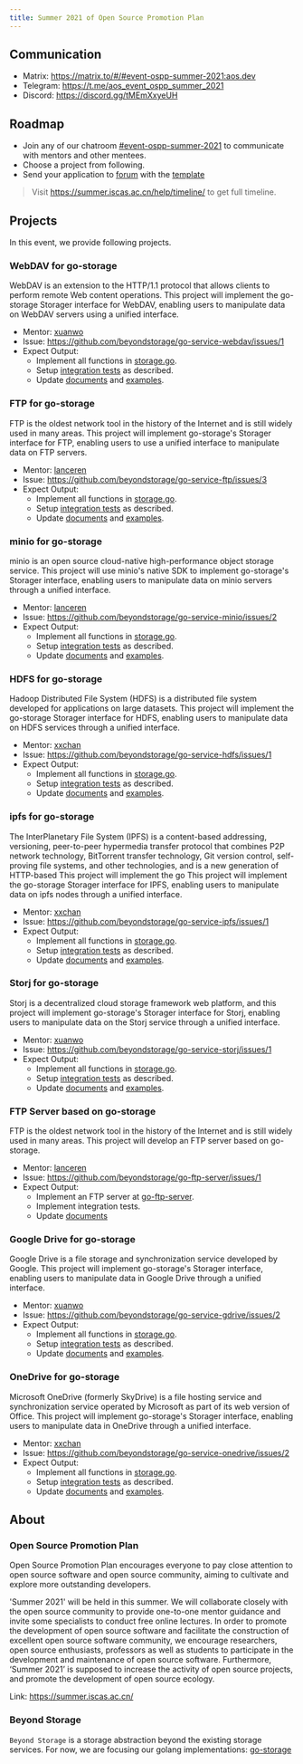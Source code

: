 ```yaml
---
title: Summer 2021 of Open Source Promotion Plan
---
```


## Communication

- Matrix: <https://matrix.to/#/#event-ospp-summer-2021:aos.dev>
- Telegram: <https://t.me/aos_event_ospp_summer_2021>
- Discord: <https://discord.gg/tMEmXxyeUH>

## Roadmap

- Join any of our chatroom [#event-ospp-summer-2021](https://matrix.to/#/#event-ospp-summer-2021:aos.dev) to communicate with mentors and other mentees.
- Choose a project from following.
- Send your application to [forum](https://forum.beyondstorage.io/) with the [template](https://forum.beyondstorage.io/t/ospp-2021-summer-student-application-template/41)

> Visit <https://summer.iscas.ac.cn/help/timeline/> to get full timeline.

## Projects

In this event, we provide following projects.

### WebDAV for go-storage

WebDAV is an extension to the HTTP/1.1 protocol that allows clients to perform remote Web content operations. This project will implement the go-storage Storager interface for WebDAV, enabling users to manipulate data on WebDAV servers using a unified interface.

- Mentor: [xuanwo](https://matrix.to/#/@xuanwo:matrix.org)
- Issue: <https://github.com/beyondstorage/go-service-webdav/issues/1>
- Expect Output:
  - Implement all functions in [storage.go](https://github.com/beyondstorage/go-service-webdav/blob/master/storage.go).
  - Setup [integration tests](/docs/go-storage/internal/integration-tests) as described.
  - Update [documents](/docs/go-storage/services/webdav) and [examples](https://github.com/beyondstorage/go-storage-example).

### FTP for go-storage

FTP is the oldest network tool in the history of the Internet and is still widely used in many areas. This project will implement go-storage's Storager interface for FTP, enabling users to use a unified interface to manipulate data on FTP servers.

- Mentor: [lanceren](https://matrix.to/#/@lanceren:matrix.org)
- Issue: <https://github.com/beyondstorage/go-service-ftp/issues/3>
- Expect Output:
  - Implement all functions in [storage.go](https://github.com/beyondstorage/go-service-ftp/blob/master/storage.go).
  - Setup [integration tests](/docs/go-storage/internal/integration-tests) as described.
  - Update [documents](/docs/go-storage/services/ftp) and [examples](https://github.com/beyondstorage/go-storage-example).


### minio for go-storage

minio is an open source cloud-native high-performance object storage service. This project will use minio's native SDK to implement go-storage's Storager interface, enabling users to manipulate data on minio servers through a unified interface.

- Mentor: [lanceren](https://matrix.to/#/@lanceren:matrix.org)
- Issue: <https://github.com/beyondstorage/go-service-minio/issues/2>
- Expect Output:
  - Implement all functions in [storage.go](https://github.com/beyondstorage/go-service-minio/blob/master/storage.go).
  - Setup [integration tests](/docs/go-storage/internal/integration-tests) as described.
  - Update [documents](/docs/go-storage/services/minio) and [examples](https://github.com/beyondstorage/go-storage-example).

### HDFS for go-storage

Hadoop Distributed File System (HDFS) is a distributed file system developed for applications on large datasets. This project will implement the go-storage Storager interface for HDFS, enabling users to manipulate data on HDFS services through a unified interface.

- Mentor: [xxchan](https://matrix.to/#/@xxchan:matrix.org)
- Issue: <https://github.com/beyondstorage/go-service-hdfs/issues/1>
- Expect Output:
  - Implement all functions in [storage.go](https://github.com/beyondstorage/go-service-hdfs/blob/master/storage.go).
  - Setup [integration tests](/docs/go-storage/internal/integration-tests) as described.
  - Update [documents](/docs/go-storage/services/hdfs) and [examples](https://github.com/beyondstorage/go-storage-example).

### ipfs for go-storage

The InterPlanetary File System (IPFS) is a content-based addressing, versioning, peer-to-peer hypermedia transfer protocol that combines P2P network technology, BitTorrent transfer technology, Git version control, self-proving file systems, and other technologies, and is a new generation of HTTP-based This project will implement the go This project will implement the go-storage Storager interface for IPFS, enabling users to manipulate data on ipfs nodes through a unified interface.

- Mentor: [xxchan](https://matrix.to/#/@xxchan:matrix.org)
- Issue: <https://github.com/beyondstorage/go-service-ipfs/issues/1>
- Expect Output:
  - Implement all functions in [storage.go](https://github.com/beyondstorage/go-service-ipfs/blob/master/storage.go).
  - Setup [integration tests](/docs/go-storage/internal/integration-tests) as described.
  - Update [documents](/docs/go-storage/services/ipfs) and [examples](https://github.com/beyondstorage/go-storage-example).

### Storj for go-storage

Storj is a decentralized cloud storage framework web platform, and this project will implement go-storage's Storager interface for Storj, enabling users to manipulate data on the Storj service through a unified interface.

- Mentor: [xuanwo](https://matrix.to/#/@xuanwo:matrix.org)
- Issue: <https://github.com/beyondstorage/go-service-storj/issues/1>
- Expect Output:
  - Implement all functions in [storage.go](https://github.com/beyondstorage/go-service-storj/blob/master/storage.go).
  - Setup [integration tests](/docs/go-storage/internal/integration-tests) as described.
  - Update [documents](/docs/go-storage/services/storj) and [examples](https://github.com/beyondstorage/go-storage-example).

### FTP Server based on go-storage

FTP is the oldest network tool in the history of the Internet and is still widely used in many areas. This project will develop an FTP server based on go-storage.

- Mentor: [lanceren](https://matrix.to/#/@lanceren:matrix.org)
- Issue: <https://github.com/beyondstorage/go-ftp-server/issues/1>
- Expect Output:
  - Implement an FTP server at [go-ftp-server](https://github.com/beyondstorage/go-ftp-server).
  - Implement integration tests.
  - Update [documents](/docs/go-ftp-server/index)

### Google Drive for go-storage

Google Drive is a file storage and synchronization service developed by Google. 
This project will implement go-storage's Storager interface,
enabling users to manipulate data in Google Drive through a unified interface.

- Mentor: [xuanwo](https://matrix.to/#/@xuanwo:matrix.org)
- Issue: <https://github.com/beyondstorage/go-service-gdrive/issues/2>
- Expect Output:
  - Implement all functions in [storage.go](https://github.com/beyondstorage/go-service-gdrive/blob/master/storage.go).
  - Setup [integration tests](/docs/go-storage/internal/integration-tests) as described.
  - Update [documents](/docs/go-storage/services/gdrive) and [examples](https://github.com/beyondstorage/go-storage-example).

### OneDrive for go-storage

Microsoft OneDrive (formerly SkyDrive) is a file hosting service and synchronization service operated
by Microsoft as part of its web version of Office.
This project will implement go-storage's Storager interface,
enabling users to manipulate data in OneDrive through a unified interface.

- Mentor: [xxchan](https://matrix.to/#/@xxchan:matrix.org)
- Issue: <https://github.com/beyondstorage/go-service-onedrive/issues/2>
- Expect Output:
  - Implement all functions in [storage.go](https://github.com/beyondstorage/go-service-onedrive/blob/master/storage.go).
  - Setup [integration tests](/docs/go-storage/internal/integration-tests) as described.
  - Update [documents](/docs/go-storage/services/onedrive) and [examples](https://github.com/beyondstorage/go-storage-example).

## About

### Open Source Promotion Plan

Open Source Promotion Plan encourages everyone to pay close attention to open source software and open source community, aiming to cultivate and explore more outstanding developers.

'Summer 2021' will be held in this summer. We will collaborate closely with the open source community to provide one-to-one mentor guidance and invite some specialists to conduct free online lectures. In order to promote the development of open source software and facilitate the construction of excellent open source software community, we encourage researchers, open source enthusiasts, professors as well as students to participate in the development and maintenance of open source software. Furthermore, ‘Summer 2021’ is supposed to increase the activity of open source projects, and promote the development of open source ecology.

Link: <https://summer.iscas.ac.cn/>

### Beyond Storage

`Beyond Storage` is a storage abstraction beyond the existing storage services. For now, we are focusing our golang implementations: [go-storage](https://github.com/beyondstorage/go-storage)
